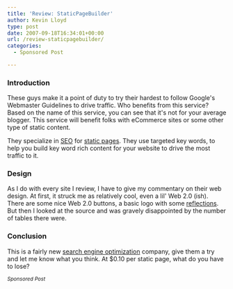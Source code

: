 ```yaml
---
title: 'Review: StaticPageBuilder'
author: Kevin Lloyd
type: post
date: 2007-09-18T16:34:01+00:00
url: /review-staticpagebuilder/
categories:
  - Sponsored Post

---
```

### Introduction

These guys make it a point of duty to try their hardest to follow Google's Webmaster Guidelines to drive traffic. Who benefits from this service? Based on the name of this service, you can see that it's not for your average blogger. This service will benefit folks with eCommerce sites or some other type of static content.

They specialize in <span></span><a href="http://staticpagebuilder.com/" onclick="return top.js.OpenExtLink(window,event,this)" target="_blank">SEO</a> for <span></span><a href="http://staticpagebuilder.com/" onclick="return top.js.OpenExtLink(window,event,this)" target="_blank">static pages</a>. They use targeted key words, to help you build key word rich content for your website to drive the most traffic to it.

### Design

As I do with every site I review, I have to give my commentary on their web design. At first, it struck me as relatively cool, even a lil' Web 2.0 (ish). There are some nice Web 2.0 buttons, a basic logo with some [reflections][1]. But then I looked at the source and was gravely disappointed by the number of tables there were.

### Conclusion

This is a fairly new <span></span><a href="http://staticpagebuilder.com/" onclick="return top.js.OpenExtLink(window,event,this)" target="_blank">search engine optimization</a> company, give them a try and let me know what you think. At $0.10 per static page, what do you have to lose?

<small><em>Sponsored Post</em></small>

 [1]: https://webdevelopment2.com/javascript-reflection-wet-floor-effect/